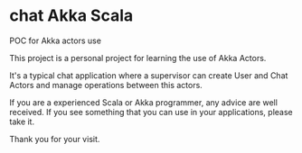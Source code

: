 # chat Akka Scala
POC for Akka actors use

This project is a personal project for learning the use of Akka Actors.

It's a typical chat application where a supervisor can create User and Chat Actors and manage operations between this actors.

If you are a experienced Scala or Akka programmer, any advice are well received.
If you see something that you can use in your applications, please take it.

Thank you for your visit.  
